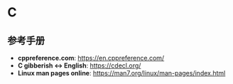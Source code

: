 # C

## 参考手册

- **cppreference.com**: https://en.cppreference.com/
- **C gibberish <-> English**: https://cdecl.org/
- **Linux man pages online**: https://man7.org/linux/man-pages/index.html